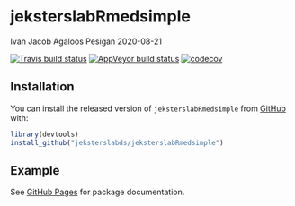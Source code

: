 jeksterslabRmedsimple
================
Ivan Jacob Agaloos Pesigan
2020-08-21

<!-- README.md is generated from README.Rmd. Please edit that file -->

<!-- badges: start -->

[![Travis build
status](https://travis-ci.com/jeksterslabds/jeksterslabRmedsimple.svg?branch=master)](https://travis-ci.com/jeksterslabds/jeksterslabRmedsimple)
[![AppVeyor build
status](https://ci.appveyor.com/api/projects/status/github/jeksterslabds/jeksterslabRmedsimple?branch=master&svg=true)](https://ci.appveyor.com/project/jeksterslabds/jeksterslabRmedsimple)
[![codecov](https://codecov.io/github/jeksterslabds/jeksterslabRmedsimple/branch/master/graphs/badge.svg)](https://codecov.io/github/jeksterslabds/jeksterslabRmedsimple)
<!-- badges: end -->

## Installation

You can install the released version of `jeksterslabRmedsimple` from
[GitHub](https://github.com/jeksterslabds/jeksterslabRmedsimple) with:

``` r
library(devtools)
install_github("jeksterslabds/jeksterslabRmedsimple")
```

## Example

See [GitHub
Pages](https://jeksterslabds.github.io/jeksterslabRmedsimple/index.html)
for package documentation.

